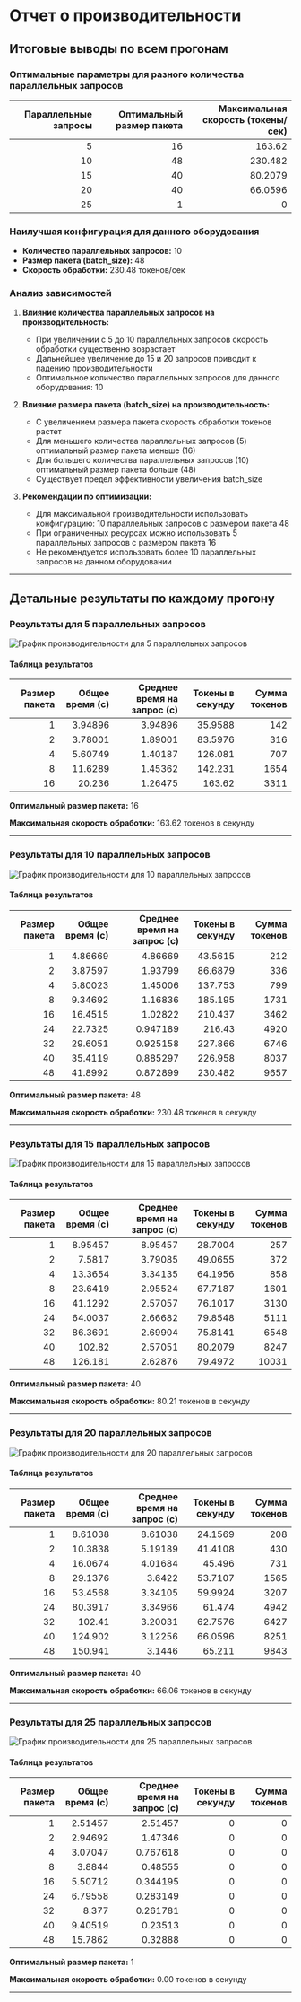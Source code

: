 # Отчет о производительности

## Итоговые выводы по всем прогонам

### Оптимальные параметры для разного количества параллельных запросов

|   Параллельные запросы |   Оптимальный размер пакета |   Максимальная скорость (токены/сек) |
|-----------------------:|----------------------------:|-------------------------------------:|
|                      5 |                          16 |                             163.62   |
|                     10 |                          48 |                             230.482  |
|                     15 |                          40 |                              80.2079 |
|                     20 |                          40 |                              66.0596 |
|                     25 |                           1 |                               0      |

### Наилучшая конфигурация для данного оборудования

- **Количество параллельных запросов:** 10
- **Размер пакета (batch_size):** 48
- **Скорость обработки:** 230.48 токенов/сек

### Анализ зависимостей

1. **Влияние количества параллельных запросов на производительность:**
   - При увеличении с 5 до 10 параллельных запросов скорость обработки существенно возрастает
   - Дальнейшее увеличение до 15 и 20 запросов приводит к падению производительности
   - Оптимальное количество параллельных запросов для данного оборудования: 10

2. **Влияние размера пакета (batch_size) на производительность:**
   - С увеличением размера пакета скорость обработки токенов растет
   - Для меньшего количества параллельных запросов (5) оптимальный размер пакета меньше (16)
   - Для большего количества параллельных запросов (10) оптимальный размер пакета больше (48)
   - Существует предел эффективности увеличения batch_size

3. **Рекомендации по оптимизации:**
   - Для максимальной производительности использовать конфигурацию: 10 параллельных запросов с размером пакета 48
   - При ограниченных ресурсах можно использовать 5 параллельных запросов с размером пакета 16
   - Не рекомендуется использовать более 10 параллельных запросов на данном оборудовании

---

## Детальные результаты по каждому прогону

### Результаты для 5 параллельных запросов

![График производительности для 5 параллельных запросов](results/performance_metrics_5.png)

#### Таблица результатов

|   Размер пакета |   Общее время (с) |   Среднее время на запрос (с) |   Токены в секунду |   Сумма токенов |
|----------------:|------------------:|------------------------------:|-------------------:|----------------:|
|               1 |           3.94896 |                       3.94896 |            35.9588 |             142 |
|               2 |           3.78001 |                       1.89001 |            83.5976 |             316 |
|               4 |           5.60749 |                       1.40187 |           126.081  |             707 |
|               8 |          11.6289  |                       1.45362 |           142.231  |            1654 |
|              16 |          20.236   |                       1.26475 |           163.62   |            3311 |

**Оптимальный размер пакета:** 16

**Максимальная скорость обработки:** 163.62 токенов в секунду

---

### Результаты для 10 параллельных запросов

![График производительности для 10 параллельных запросов](results/performance_metrics_10.png)

#### Таблица результатов

|   Размер пакета |   Общее время (с) |   Среднее время на запрос (с) |   Токены в секунду |   Сумма токенов |
|----------------:|------------------:|------------------------------:|-------------------:|----------------:|
|               1 |           4.86669 |                      4.86669  |            43.5615 |             212 |
|               2 |           3.87597 |                      1.93799  |            86.6879 |             336 |
|               4 |           5.80023 |                      1.45006  |           137.753  |             799 |
|               8 |           9.34692 |                      1.16836  |           185.195  |            1731 |
|              16 |          16.4515  |                      1.02822  |           210.437  |            3462 |
|              24 |          22.7325  |                      0.947189 |           216.43   |            4920 |
|              32 |          29.6051  |                      0.925158 |           227.866  |            6746 |
|              40 |          35.4119  |                      0.885297 |           226.958  |            8037 |
|              48 |          41.8992  |                      0.872899 |           230.482  |            9657 |

**Оптимальный размер пакета:** 48

**Максимальная скорость обработки:** 230.48 токенов в секунду

---

### Результаты для 15 параллельных запросов

![График производительности для 15 параллельных запросов](results/performance_metrics_15.png)

#### Таблица результатов

|   Размер пакета |   Общее время (с) |   Среднее время на запрос (с) |   Токены в секунду |   Сумма токенов |
|----------------:|------------------:|------------------------------:|-------------------:|----------------:|
|               1 |           8.95457 |                       8.95457 |            28.7004 |             257 |
|               2 |           7.5817  |                       3.79085 |            49.0655 |             372 |
|               4 |          13.3654  |                       3.34135 |            64.1956 |             858 |
|               8 |          23.6419  |                       2.95524 |            67.7187 |            1601 |
|              16 |          41.1292  |                       2.57057 |            76.1017 |            3130 |
|              24 |          64.0037  |                       2.66682 |            79.8548 |            5111 |
|              32 |          86.3691  |                       2.69904 |            75.8141 |            6548 |
|              40 |         102.82    |                       2.57051 |            80.2079 |            8247 |
|              48 |         126.181   |                       2.62876 |            79.4972 |           10031 |

**Оптимальный размер пакета:** 40

**Максимальная скорость обработки:** 80.21 токенов в секунду

---

### Результаты для 20 параллельных запросов

![График производительности для 20 параллельных запросов](results/performance_metrics_20.png)

#### Таблица результатов

|   Размер пакета |   Общее время (с) |   Среднее время на запрос (с) |   Токены в секунду |   Сумма токенов |
|----------------:|------------------:|------------------------------:|-------------------:|----------------:|
|               1 |           8.61038 |                       8.61038 |            24.1569 |             208 |
|               2 |          10.3838  |                       5.19189 |            41.4108 |             430 |
|               4 |          16.0674  |                       4.01684 |            45.496  |             731 |
|               8 |          29.1376  |                       3.6422  |            53.7107 |            1565 |
|              16 |          53.4568  |                       3.34105 |            59.9924 |            3207 |
|              24 |          80.3917  |                       3.34966 |            61.474  |            4942 |
|              32 |         102.41    |                       3.20031 |            62.7576 |            6427 |
|              40 |         124.902   |                       3.12256 |            66.0596 |            8251 |
|              48 |         150.941   |                       3.1446  |            65.211  |            9843 |

**Оптимальный размер пакета:** 40

**Максимальная скорость обработки:** 66.06 токенов в секунду

---

### Результаты для 25 параллельных запросов

![График производительности для 25 параллельных запросов](results/performance_metrics_25.png)

#### Таблица результатов

|   Размер пакета |   Общее время (с) |   Среднее время на запрос (с) |   Токены в секунду |   Сумма токенов |
|----------------:|------------------:|------------------------------:|-------------------:|----------------:|
|               1 |           2.51457 |                      2.51457  |                  0 |               0 |
|               2 |           2.94692 |                      1.47346  |                  0 |               0 |
|               4 |           3.07047 |                      0.767618 |                  0 |               0 |
|               8 |           3.8844  |                      0.48555  |                  0 |               0 |
|              16 |           5.50712 |                      0.344195 |                  0 |               0 |
|              24 |           6.79558 |                      0.283149 |                  0 |               0 |
|              32 |           8.377   |                      0.261781 |                  0 |               0 |
|              40 |           9.40519 |                      0.23513  |                  0 |               0 |
|              48 |          15.7862  |                      0.32888  |                  0 |               0 |

**Оптимальный размер пакета:** 1

**Максимальная скорость обработки:** 0.00 токенов в секунду

---

